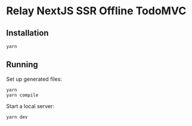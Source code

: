 # Relay NextJS SSR Offline TodoMVC

## Installation

```
yarn
```

## Running

Set up generated files:

```
yarn
yarn compile
```

Start a local server:

```
yarn dev
```
